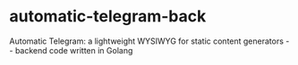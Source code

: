 # automatic-telegram-back
Automatic Telegram: a lightweight WYSIWYG for static content generators -- backend code written in Golang
